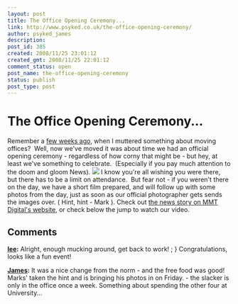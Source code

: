 ```yaml
---
layout: post
title: The Office Opening Ceremony...
link: http://www.psyked.co.uk/the-office-opening-ceremony/
author: psyked_james
description: 
post_id: 385
created: 2008/11/25 23:01:12
created_gmt: 2008/11/25 22:01:12
comment_status: open
post_name: the-office-opening-ceremony
status: publish
post_type: post
---
```


# The Office Opening Ceremony...

Remember a [few weeks ago](/press-release/moving-offices.htm), when I muttered something about moving offices?  Well, now we've moved it was about time we had an official opening ceremony - regardless of how corny that might be - but hey, at least we've something to celebrate.  (Especially if you pay much attention to the doom and gloom News). ![](http://uploads.psyked.co.uk/2008/11/officeopening.jpg) I know you're all wishing you were there, but there has to be a limit on attendance.  But fear not - if you weren't there on the day, we have a short film prepared, and will follow up with some photos from the day, just as soon as our official photographer gets sends the images over. ( Hint, hint - Mark ). Check out [the news story on MMT Digital's website](http://www.mmtdigital.co.uk/news), or check below the jump to watch our video.

## Comments

**[lee](#459 "2008-11-25 23:58:49"):** Alright, enough mucking around, get back to work! ; } Congratulations, looks like a fun event!

**[James](#460 "2008-11-26 15:35:05"):** It was a nice change from the norm - and the free food was good! Marks' taken the hint and is bringing his photos in on Friday. - the slacker is only in the office once a week. Something about spending the other four at University...

